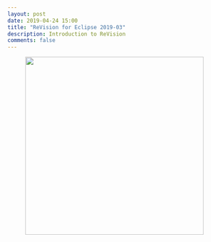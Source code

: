 ```yaml
---
layout: post
date: 2019-04-24 15:00
title: "ReVision for Eclipse 2019-03"
description: Introduction to ReVision
comments: false
---
```


<figure class="aligncenter">
	<a href="{{site.url}}/2019-04-24-2019-03-release.png" target="_blank">
	<img style="width: 400px" src="{{site.url}}/_posts/2019-04-24-2019-03-release.png"/></a>
</figure>
